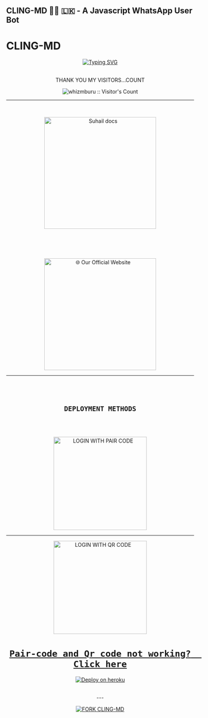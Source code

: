 
  <br>

## CLING-MD 👨‍💻 🇱🇰 - A Javascript WhatsApp User Bot

# CLING-MD
<div align="center">
<a href="https://git.io/typing-svg"><img src="https://readme-typing-svg.demolab.com?font=Black+Ops+One&size=50&pause=1000&color=Red&center=true&width=910&height=100&lines=CLING-MD;ADVANCED+WHATSAPP+BOT;CREATED+BY+WHIZ;HOPE+YOU+ENJOY💞;...;TEAM WHIZ." alt="Typing SVG" /></a>
  </p>
  <br>
    </a>
  THANK YOU MY VISITORS...COUNT
    <p align="center"><img src="https://profile-counter.glitch.me/{smd-web-qr}/count.svg" alt="whizmburu :: Visitor's Count" /></p>

---

</br>


<p align="center">
  <a href="https://chat.whatsapp.com/L1DzziySDqdLWibrD2R1J7">
    <img alt="Suhail docs" height="300" src="https://telegra.ph/file/36035136f76c2768f8812.jpg">
  </a>
</p>
  
  </a>
</p>  


<br>
<br>


<br>

<a href="https://chat.whatsapp.com/L1DzziySDqdLWibrD2R1J7"><img src="https://img.shields.io/badge/Our%20Official%20Website-red" alt="🌐 Our Official Website" width="300"></a>

---

<br>
<br>

 **`DEPLOYMENT METHODS`**
---
<br>
<br>

<a href="https://cling-md.onrender.com/code"><img src="https://img.shields.io/badge/LOGIN%20WITH-PAIR%20CODE-yellow" alt="LOGIN WITH PAIR CODE" width="250"></a>

---
<a href="https://cling-md.onrender.com/"><img src="https://img.shields.io/badge/LOGIN%20WITH-QR%20CODE-pink" alt="LOGIN WITH QR CODE" width="250"></a>
<br>

# **[`Pair-code and Qr code not working?  Click here`](https://qr-pair-error-cling-md.vercel.app/)**



[![Deploy on heroku](https://www.herokucdn.com/deploy/button.svg)](https://dashboard.heroku.com/new?button-url=https://github.com/whizmburu/clind-MD&template=https://github.com/whizmburu/cling-md.git)

<br>
---

[![FORK CLING-MD](https://img.shields.io/badge/FORK%20-cling%20MD-purple)](https://github.com/whizmburu/cling-md/fork)
